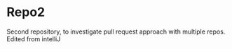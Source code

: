# Repo2
Second repository, to investigate pull request approach with multiple repos.
Edited from intelliJ

